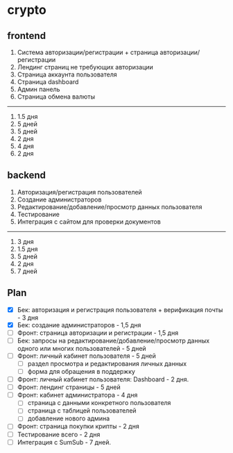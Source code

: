 # crypto

## frontend

1. Система авторизации/регистрации + страница авторизации/регистрации
2. Лендинг страниц не требующих авторизации
3. Страница аккаунта пользователя
4. Страница dashboard
5. Админ панель
6. Страница обмена валюты

---

1. 1.5 дня
2. 5 дней
3. 5 дней
4. 2 дня
5. 4 дня
6. 2 дня

## backend

1. Авторизация/регистрация пользователей
2. Создание администраторов
3. Редактирование/добавление/просмотр данных пользователя
4. Тестирование
5. Интеграция с сайтом для проверки документов

---

1. 3 дня
2. 1.5 дня
3. 5 дней
4. 2 дня
5. 7 дней

## Plan

- [x] Бек: авторизация и регистрация пользователя + верификация почты - 3 дня
- [x] Бек: создание администраторов - 1,5 дня
- [ ] Фронт: страница авторизации и регистрации - 1,5 дня
- [ ] Бек: запросы на редактирование/добавление/просмотр данных одного или многих пользователей - 5 дней
- [ ] Фронт: личный кабинет пользователя - 5 дней
  - [ ] раздел просмотра и редактирования личных данных
  - [ ] форма для обращения в поддержку
- [ ] Фронт: личный кабинет пользователя: Dashboard - 2 дня.
- [ ] Фронт: лендинг страницы - 5 дней
- [ ] Фронт: кабинет администратора - 4 дня
  - [ ] страница с данными конкретного пользователя
  - [ ] страница с таблицей пользователей
  - [ ] добавление нового админа
- [ ] Фронт: страница покупки крипты - 2 дня
- [ ] Тестирование всего - 2 дня
- [ ] Интеграция с SumSub - 7 дней.
